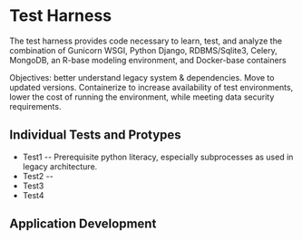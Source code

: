 # Test Harness

The test harness provides code necessary to learn, test, and analyze the combination of Gunicorn WSGI, Python Django, RDBMS/Sqlite3, Celery, MongoDB, an R-base modeling environment, and Docker-base containers

Objectives: better understand legacy system & dependencies. Move to updated versions. Containerize to increase availability of test environments, lower the cost of running the environment, while meeting data security requirements.



## Individual Tests and Protypes 

* Test1 -- Prerequisite python literacy, especially subprocesses as used in legacy architecture.  
* Test2 -- 
* Test3
* Test4

## Application Development
